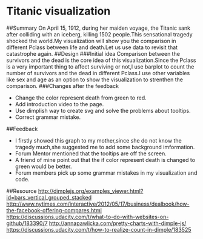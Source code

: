 # Titanic visualization
##Summary
On April 15, 1912, during her maiden voyage, the Titanic sank after colliding with an iceberg, killing 1502 people.This sensational tragedy shocked the world.My visualization will show you the comparison in different Pclass between life and death.Let us use data to revisit that catastrophe again.
##Design
###Initial idea
Comparison between the survivors and the dead is the core idea of this visualization.Since the Pclass is a very important thing to affect surviving or not,I use barplot to count the number of survivors and the dead in different Pclass.I use other variables like sex and age as an option to show the visualization to strenthen the comparison.
###Changes after the feedback
* Change the color represent death from green to red.
* Add introduction video to the page.
* Use dimplish way to create svg and solve the problems about tooltips.
* Correct grammar mistake.

##Feedback
* I firstly showed this graph to my mother,since she do not know the tragedy much,she suggested me to add some background imformation.
* Forum Mentor mentioned that the tooltips are off the screen.
* A friend of mine point out that the if color represent death is changed to green would be better.
* Forum members pick up some grammar mistakes in my visualization and code.

##Resource
http://dimplejs.org/examples_viewer.html?id=bars_vertical_grouped_stacked
http://www.nytimes.com/interactive/2012/05/17/business/dealbook/how-the-facebook-offering-compares.html
https://discussions.udacity.com/t/what-to-do-with-websites-on-github/183390/7
http://annapawlicka.com/pretty-charts-with-dimple-js/
https://discussions.udacity.com/t/how-to-realize-count-in-dimple/183525
